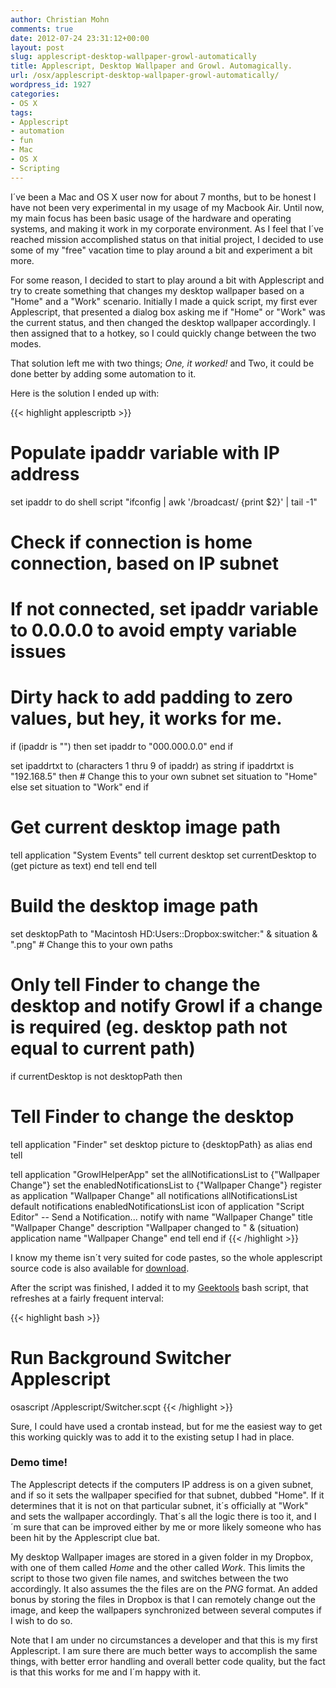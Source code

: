 ```yaml
---
author: Christian Mohn
comments: true
date: 2012-07-24 23:31:12+00:00
layout: post
slug: applescript-desktop-wallpaper-growl-automatically
title: Applescript, Desktop Wallpaper and Growl. Automagically.
url: /osx/applescript-desktop-wallpaper-growl-automatically/
wordpress_id: 1927
categories:
- OS X
tags:
- Applescript
- automation
- fun
- Mac
- OS X
- Scripting
---
```


I´ve been a Mac and OS X user now for about 7 months, but to be honest I have not been very experimental in my usage of my Macbook Air. Until now, my main focus has been basic usage of the hardware and operating systems, and making it work in my corporate environment. As I feel that I´ve reached mission accomplished status on that initial project, I decided to use some of my "free" vacation time to play around a bit and experiment a bit more.

For some reason, I decided to start to play around a bit with Applescript and try to create something that changes my desktop wallpaper based on a "Home" and a "Work" scenario. Initially I made a quick script, my first ever Applescript, that presented a dialog box asking me if "Home" or "Work" was the current status, and then changed the desktop wallpaper accordingly. I then assigned that to a hotkey, so I could quickly change between the two modes.

That solution left me with two things; _One, it worked!_ and Two, it could be done better by adding some automation to it.

Here is the solution I ended up with:

{{< highlight applescriptb >}}
# Populate ipaddr variable with IP address
set ipaddr to do shell script "ifconfig | awk '/broadcast/ {print $2}' | tail -1"

# Check if connection is home connection, based on IP subnet

# If not connected, set ipaddr variable to 0.0.0.0 to avoid empty variable issues
# Dirty hack to add padding to zero values, but hey, it works for me.

if (ipaddr is "") then
set ipaddr to "000.000.0.0"
end if

set ipaddrtxt to (characters 1 thru 9 of ipaddr) as string
if ipaddrtxt is "192.168.5" then # Change this to your own subnet
set situation to "Home"
else
set situation to "Work"
end if

# Get current desktop image path
tell application "System Events"
tell current desktop
set currentDesktop to (get picture as text)
end tell
end tell

# Build the desktop image path
set desktopPath to "Macintosh HD:Users::Dropbox:switcher:" & situation & ".png" # Change this to your own paths

# Only tell Finder to change the desktop and notify Growl if a change is required (eg. desktop path not equal to current path)
if currentDesktop is not desktopPath then

# Tell Finder to change the desktop
tell application "Finder"
set desktop picture to {desktopPath} as alias
end tell

tell application "GrowlHelperApp"
set the allNotificationsList to {"Wallpaper Change"}
set the enabledNotificationsList to {"Wallpaper Change"}
register as application "Wallpaper Change" all notifications allNotificationsList default notifications enabledNotificationsList icon of application "Script Editor"
-- Send a Notification...
notify with name "Wallpaper Change" title "Wallpaper Change" description "Wallpaper changed to " & (situation) application name "Wallpaper Change"
end tell
end if
{{< /highlight >}}

I know my theme isn´t very suited for code pastes, so the whole applescript source code is also available for [download](https://dl.dropbox.com/u/20629/vninja/Switcher.scpt).

After the script was finished, I added it to my [Geektools](http://projects.tynsoe.org/en/geektool/) bash script, that refreshes at a fairly frequent interval:

{{< highlight bash >}}
# Run Background Switcher Applescript
osascript /Applescript/Switcher.scpt
{{< /highlight >}}

Sure, I could have used a crontab instead, but for me the easiest way to get this working quickly was to add it to the existing setup I had in place.



### Demo time!


The Applescript detects if the computers IP address is on a given subnet, and if so it sets the wallpaper specified for that subnet, dubbed "Home". If it determines that it is not on that particular subnet, it´s officially at "Work" and sets the wallpaper accordingly. That´s all the logic there is too it, and I´m sure that can be improved either by me or more likely someone who has been hit by the Applescript clue bat.

My desktop Wallpaper images are stored in a given folder in my Dropbox, with one of them called _Home_ and the other called _Work_. This limits the script to those two given file names, and switches between the two accordingly. It also assumes the the files are on the _PNG_ format. An added bonus by storing the files in Dropbox is that I can remotely change out the image, and keep the wallpapers synchronized between several computes if I wish to do so.

Note that I am under no circumstances a developer and that this is my first Applescript. I am sure there are much better ways to accomplish the same things, with better error handling and overall better code quality, but the fact is that this works for me and I´m happy with it.

